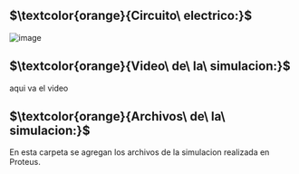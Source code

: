   ## $\textcolor{orange}{Circuito\ electrico:}$
  
  
  ![image](https://github.com/ISPC-TST-ARQUITECTURA-Y-CONECTIVIDAD/tarea7-grupo-7/assets/46485082/33531f1f-4d7d-476b-b61e-bb3dacd2104d)
  
  ##
   ## $\textcolor{orange}{Video\ de\ la\ simulacion:}$
   
   aqui va el video
   
   ## $\textcolor{orange}{Archivos\ de\ la\ simulacion:}$
   
   En esta carpeta se agregan los archivos de la simulacion realizada en Proteus.
